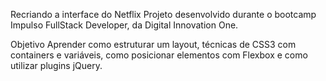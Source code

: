 Recriando a interface do Netflix
Projeto desenvolvido durante o bootcamp Impulso FullStack Developer, da Digital Innovation One.

Objetivo
Aprender como estruturar um layout, técnicas de CSS3 com containers e variáveis, como posicionar elementos com Flexbox e como utilizar plugins jQuery.